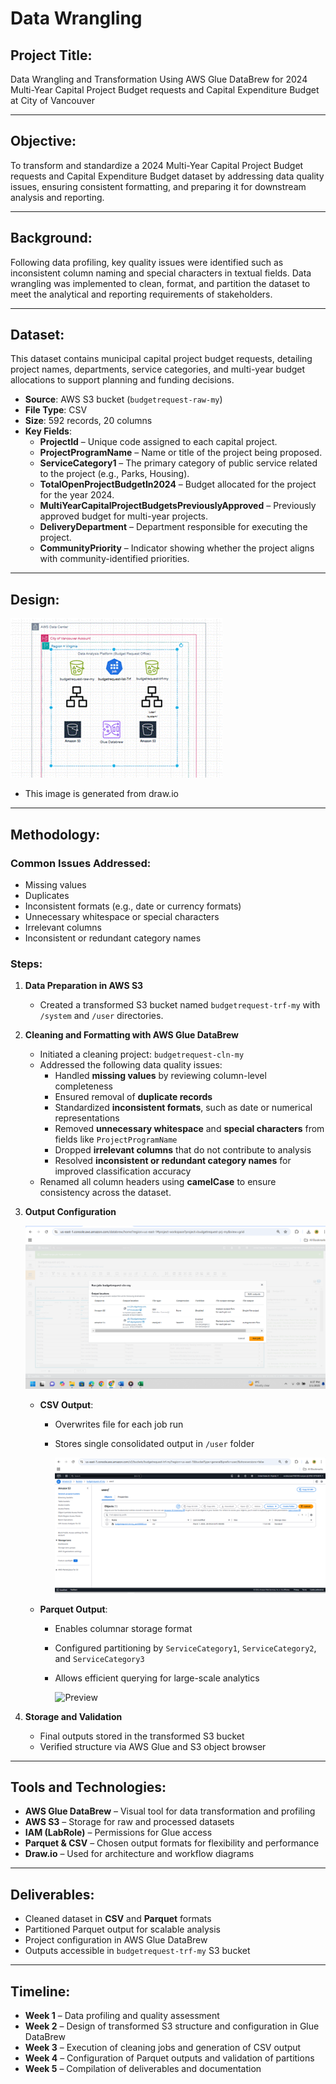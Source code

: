 # Data Wrangling

## Project Title:  
Data Wrangling and Transformation Using AWS Glue DataBrew for 2024 Multi-Year Capital Project Budget requests and Capital Expenditure Budget at City of Vancouver 

---

## Objective:  
To transform and standardize a 2024 Multi-Year Capital Project Budget requests and Capital Expenditure Budget dataset by addressing data quality issues, ensuring consistent formatting, and preparing it for downstream analysis and reporting.

---

## Background:  
Following data profiling, key quality issues were identified such as inconsistent column naming and special characters in textual fields. Data wrangling was implemented to clean, format, and partition the dataset to meet the analytical and reporting requirements of stakeholders.

---

## Dataset:  
This dataset contains municipal capital project budget requests, detailing project names, departments, service categories, and multi-year budget allocations to support planning and funding decisions.
- **Source**: AWS S3 bucket (`budgetrequest-raw-my`)  
- **File Type**: CSV  
- **Size**: 592 records, 20 columns  
- **Key Fields**:  
  - **ProjectId** – Unique code assigned to each capital project.  
  - **ProjectProgramName** – Name or title of the project being proposed.  
  - **ServiceCategory1** – The primary category of public service related to the project (e.g., Parks, Housing).  
  - **TotalOpenProjectBudgetIn2024** – Budget allocated for the project for the year 2024.  
  - **MultiYearCapitalProjectBudgetsPreviouslyApproved** – Previously approved budget for multi-year projects.  
  - **DeliveryDepartment** – Department responsible for executing the project.  
  - **CommunityPriority** – Indicator showing whether the project aligns with community-identified priorities.

---

## Design:

![Preview](images/design.png)

- This image is generated from draw.io
---

## Methodology:

### Common Issues Addressed:
- Missing values  
- Duplicates  
- Inconsistent formats (e.g., date or currency formats)  
- Unnecessary whitespace or special characters  
- Irrelevant columns  
- Inconsistent or redundant category names  

### Steps:

1. **Data Preparation in AWS S3**  
   - Created a transformed S3 bucket named `budgetrequest-trf-my` with `/system` and `/user` directories.

2. **Cleaning and Formatting with AWS Glue DataBrew**  
   - Initiated a cleaning project: `budgetrequest-cln-my`  
   - Addressed the following data quality issues:
     - Handled **missing values** by reviewing column-level completeness  
     - Ensured removal of **duplicate records**  
     - Standardized **inconsistent formats**, such as date or numerical representations  
     - Removed **unnecessary whitespace** and **special characters** from fields like `ProjectProgramName`  
     - Dropped **irrelevant columns** that do not contribute to analysis  
     - Resolved **inconsistent or redundant category names** for improved classification accuracy  
   - Renamed all column headers using **camelCase** to ensure consistency across the dataset.

3. **Output Configuration**

   ![Preview](images/job%20run.png)
   
   - **CSV Output**:  
     - Overwrites file for each job run  
     - Stores single consolidated output in `/user` folder
       
       ![Preview](images/user%20folder.png)
       
   - **Parquet Output**:  
     - Enables columnar storage format  
     - Configured partitioning by `ServiceCategory1`, `ServiceCategory2`, and `ServiceCategory3`  
     - Allows efficient querying for large-scale analytics
      
       ![Preview](images/system%20folder.png)

5. **Storage and Validation**  
   - Final outputs stored in the transformed S3 bucket  
   - Verified structure via AWS Glue and S3 object browser

---

## Tools and Technologies:  
- **AWS Glue DataBrew** – Visual tool for data transformation and profiling  
- **AWS S3** – Storage for raw and processed datasets  
- **IAM (LabRole)** – Permissions for Glue access  
- **Parquet & CSV** – Chosen output formats for flexibility and performance  
- **Draw.io** – Used for architecture and workflow diagrams

---

## Deliverables:  
- Cleaned dataset in **CSV** and **Parquet** formats  
- Partitioned Parquet output for scalable analysis  
- Project configuration in AWS Glue DataBrew   
- Outputs accessible in `budgetrequest-trf-my` S3 bucket

---

## Timeline:  
- **Week 1** – Data profiling and quality assessment  
- **Week 2** – Design of transformed S3 structure and configuration in Glue DataBrew  
- **Week 3** – Execution of cleaning jobs and generation of CSV output  
- **Week 4** – Configuration of Parquet outputs and validation of partitions  
- **Week 5** – Compilation of deliverables and documentation
